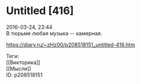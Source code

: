Untitled [416]
===============

   
 2016-03-24, 23:44   
  В тюрьме любая музыка -- камерная.   
    
 <https://diary.ru/~zHz00/p208518151_untitled-416.htm>   
   
 Теги:   
 [[Викторика]]   
 [[Мысли]]   
 ID: p208518151